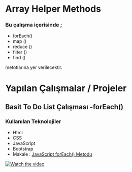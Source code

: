# Array Helper Methods
### Bu çalışma içerisinde ;
* forEach()
* map ()
* reduce ()
* filter ()
* find ()

metotlarına yer verilecektir.

# Yapılan Çalışmalar / Projeler

## Basit To Do List Çalışması -forEach()

### Kullanılan Teknolojiler
* Html
* CSS
* JavaScript
* Bootstrap
* Makale : [JavaScript forEach() Metodu ][forEach()]

[forEach()]:https://busraltunb.medium.com/javascript-foreach-metodu-bce937616fcf "Açıklama Metni"

[![Watch the video](https://istanbulfotograf.com/wp-content/uploads/2019/08/online-live-video-marketing-concept_12892-37.jpg)](https://youtu.be/uv9MGDj0vSE)
 
